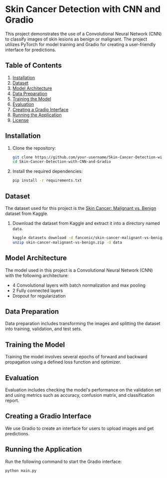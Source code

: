 # Skin Cancer Detection with CNN and Gradio

This project demonstrates the use of a Convolutional Neural Network (CNN) to classify images of skin lesions as benign or malignant. The project utilizes PyTorch for model training and Gradio for creating a user-friendly interface for predictions.

## Table of Contents

1. [Installation](#installation)
2. [Dataset](#dataset)
3. [Model Architecture](#model-architecture)
4. [Data Preparation](#data-preparation)
5. [Training the Model](#training-the-model)
6. [Evaluation](#evaluation)
7. [Creating a Gradio Interface](#creating-a-gradio-interface)
8. [Running the Application](#running-the-application)
9. [License](#license)

## Installation

1. Clone the repository:
    ```bash
    git clone https://github.com/your-username/Skin-Cancer-Detection-with-CNN-and-Gradio.git
    cd Skin-Cancer-Detection-with-CNN-and-Gradio
    ```

2. Install the required dependencies:
    ```bash
    pip install -r requirements.txt
    ```

## Dataset

The dataset used for this project is the [Skin Cancer: Malignant vs. Benign](https://www.kaggle.com/datasets/fanconic/skin-cancer-malignant-vs-benign/data) dataset from Kaggle.

1. Download the dataset from Kaggle and extract it into a directory named `data`.

    ```bash
    kaggle datasets download -d fanconic/skin-cancer-malignant-vs-benign
    unzip skin-cancer-malignant-vs-benign.zip -d data
    ```

## Model Architecture

The model used in this project is a Convolutional Neural Network (CNN) with the following architecture:

- 4 Convolutional layers with batch normalization and max pooling
- 2 Fully connected layers
- Dropout for regularization

## Data Preparation

Data preparation includes transforming the images and splitting the dataset into training, validation, and test sets.

## Training the Model

Training the model involves several epochs of forward and backward propagation using a defined loss function and optimizer.

## Evaluation

Evaluation includes checking the model's performance on the validation set and using metrics such as accuracy, confusion matrix, and classification report.

## Creating a Gradio Interface

We use Gradio to create an interface for users to upload images and get predictions.

## Running the Application

Run the following command to start the Gradio interface:
```bash
python main.py
